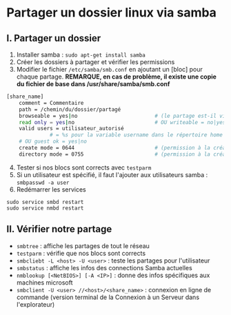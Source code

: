 # Partager un dossier linux via samba

## I. Partager un dossier

1. Installer samba : `sudo apt-get install samba`
2. Créer les dossiers à partager et vérifier les permissions
3. Modifier le fichier `/etc/samba/smb.conf` en ajoutant un [bloc] pour chaque partage. **REMARQUE, en cas de problème, il existe une copie du fichier de base dans /usr/share/samba/smb.conf**

```sh
[share_name]
    comment = Commentaire
    path = /chemin/du/dossier/partagé
    browseable = yes|no                         # (le partage est-il visible ?)
    read only = yes|no                          # OU writeable = no|yes
    valid users = utilisateur_autorisé 
              # = %s pour la variable username dans le répertoire home
    # OU guest ok = yes|no 
    create mode = 0644                          # (permission à la création d'un fichier)
    directory mode = 0755                       # (permission à la création d'un dossier)
```

4. Tester si nos blocs sont corrects avec `testparm`
5. Si un utilisateur est spécifié, il faut l'ajouter aux utilisateurs samba : `smbpasswd -a user`
6. Redémarrer les services

```shell
sudo service smbd restart
sudo service nmbd restart
```

## II. Vérifier notre partage

* `smbtree` : affiche les partages de tout le réseau
* `testparm` : vérifie que nos blocs sont corrects
* `smbcliebt -L <host> -U <user>` : teste les partages pour l'utilisateur
* `smbstatus` : affiche les infos des connections Samba actuelles
* `nmblookup [<NetBIOS>] [-A <IP>]` : donne des infos spécifiques aux machines microsoft
* `smbclient -U <user> //<host>/<share_name>` : connexion en ligne de commande (version terminal de la Connexion à un Serveur dans l'explorateur)
